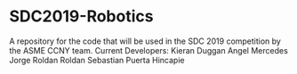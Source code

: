 # SDC2019-Robotics
A repository for the code that will be used in the SDC 2019 competition by the ASME CCNY team. 
Current Developers:
Kieran Duggan
Angel Mercedes
Jorge Roldan Roldan
Sebastian Puerta Hincapie
